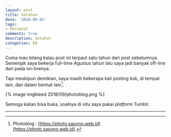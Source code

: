 ```yaml
---
layout: post
title: Setahun
date: '2018-09-02'
tags:
- Personal
comments: true
description: Setahun
categories: EN
---
```


Cuma mau bilang kalau post ini terpaut satu tahun dari post sebelumnya. Semenjak saya bekerja full-time Agustus tahun lalu saya jadi banyak off-line dari pada on-linenya. 

Tapi meskipun demikian, saya masih beberapa kali posting kok, di tempat lain, dan dalam bentuk lain[^1].

{% image imgbleed 2018/09/photoblog.png %}

Semoga kalian bisa buka, soalnya di situ saya pakai *platform* Tumblr.

***

[^1]: Photoblog : [https://photo.sasono.web.id](https://photo.sasono.web.id).